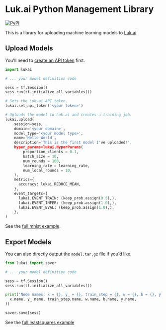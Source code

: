# Luk.ai Python Management Library

[![PyPI](https://img.shields.io/pypi/v/lukai.svg)](https://pypi.org/project/lukai/)

This is a library for uploading machine learning models to
[Luk.ai](https://luk.ai).

## Upload Models

You'll need to [create an API token](https://luk.ai/dashboard) first.

```python
import lukai

# ... your model definition code

sess = tf.Session()
sess.run(tf.initialize_all_variables())

# Sets the Luk.ai API token.
lukai.set_api_token('<your token>')

# Uploads the model to Luk.ai and creates a training job.
lukai.upload(
    session=sess,
    domain='<your domain>',
    model_type='<your model type>',
    name='Hello World',
    description='This is the first model I've uploaded!',
    hyper_params=lukai.HyperParams(
        proportion_clients = 0.1,
        batch_size = 10,
        num_rounds = 100,
        learning_rate = learning_rate,
        num_local_rounds = 10,
    ),
    metrics={
      accuracy: lukai.REDUCE_MEAN,
    },
    event_targets={
      lukai.EVENT_TRAIN: (keep_prob.assign(0.5),),
      lukai.EVENT_INFER: (keep_prob.assign(1.0),),
      lukai.EVENT_EVAL: (keep_prob.assign(1.0),),
    },
)
```

See the [full mnist example](https://github.com/luk-ai/docs/tree/master/examples/mnist).

## Export Models

You can also directly output the `model.tar.gz` file if you'd like.

```python
from lukai import saver

# ... your model definition code

sess = tf.Session()
sess.run(tf.initialize_all_variables())

print('Node names: x = {}, y_ = {}, train_step = {}, w = {}, b = {}, y = {}'.format(
  x.name, y_.name, train_step.name, w.name, b.name, y.name,
))

saver.save(sess)
```

See the [full leastsquares example](https://github.com/luk-ai/docs/blob/master/examples/leastsquares)
